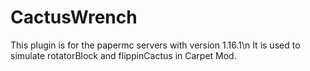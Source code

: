 # CactusWrench
This plugin is for the papermc servers with version 1.16.1\n
It is used to simulate rotatorBlock and flippinCactus in Carpet Mod.
